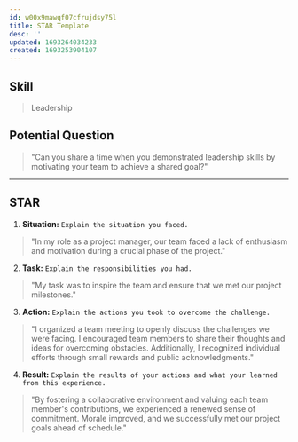 ```yaml
---
id: w00x9mawqf07cfrujdsy75l
title: STAR Template
desc: ''
updated: 1693264034233
created: 1693253904107
---
```


## Skill

> Leadership

## Potential Question

> "Can you share a time when you demonstrated leadership skills by motivating your team to achieve a shared goal?"

---

## STAR

1. **Situation:** `Explain the situation you faced.`
> "In my role as a project manager, our team faced a lack of enthusiasm and motivation during a crucial phase of the project."

2. **Task:** `Explain the responsibilities you had.`
> "My task was to inspire the team and ensure that we met our project milestones."

3. **Action:** `Explain the actions you took to overcome the challenge.`
> "I organized a team meeting to openly discuss the challenges we were facing. I encouraged team members to share their thoughts and ideas for overcoming obstacles. Additionally, I recognized individual efforts through small rewards and public acknowledgments."

4. **Result:** `Explain the results of your actions and what your learned from this experience.`
> "By fostering a collaborative environment and valuing each team member's contributions, we experienced a renewed sense of commitment. Morale improved, and we successfully met our project goals ahead of schedule."
